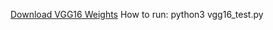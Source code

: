 [Download VGG16
Weights](https://www.cs.toronto.edu/~frossard/vgg16/vgg16_weights.npz)
How to run:
python3 vgg16_test.py
